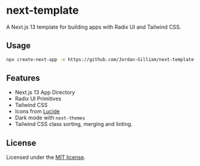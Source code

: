 # next-template

A Next.js 13 template for building apps with Radix UI and Tailwind CSS.

## Usage

```bash
npx create-next-app -e https://github.com/Jordan-Gilliam/next-template
```

## Features

- Next.js 13 App Directory
- Radix UI Primitives
- Tailwind CSS
- Icons from [Lucide](https://lucide.dev)
- Dark mode with `next-themes`
- Tailwind CSS class sorting, merging and linting.

## License

Licensed under the [MIT license](https://github.com/Jordan-Gilliam/ui/blob/main/LICENSE.md).

